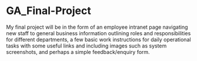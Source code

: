 # GA_Final-Project
My final project will be in the form of an employee intranet page navigating new staff to general business information outlining roles and responsibilities for different departments, a few basic work instructions for daily operational tasks with some useful links and including images such as system screenshots, and perhaps a simple feedback/enquiry form.
